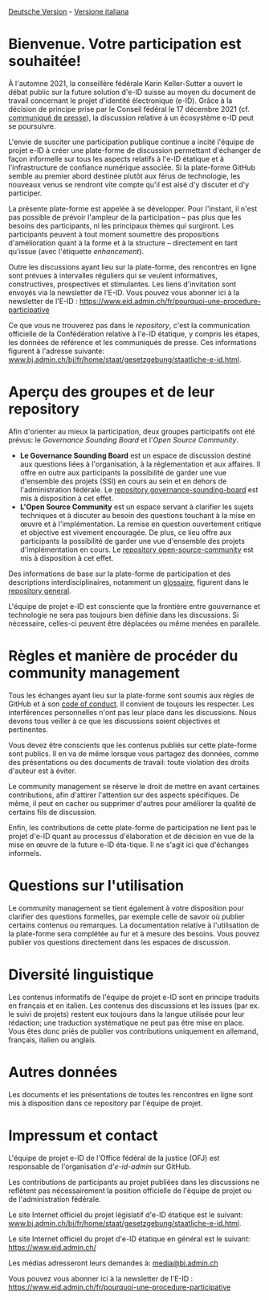 [Deutsche Version](README.md) - [Versione italiana](README-IT.md)

# Bienvenue. Votre participation est souhaitée!
À l'automne 2021, la conseillère fédérale Karin Keller-Sutter a ouvert le débat public sur la future solution d'e-ID suisse au moyen du document de travail concernant le projet d'identité électronique (e-ID). Grâce à la décision de principe prise par le Conseil fédéral le 17 décembre 2021 (cf. [communiqué de presse](https://www.bj.admin.ch/bj/fr/home/aktuell/mm.msg-id-86465.html)), la discussion relative à un écosystème e-ID peut se poursuivre.

L'envie de susciter une participation publique continue a incité l'équipe de projet e-ID à créer une plate-forme de discussion permettant d'échanger de façon informelle sur tous les aspects relatifs à l'e-ID étatique et à l'infrastructure de confiance numérique associée.
Si la plate-forme GitHub semble au premier abord destinée plutôt aux férus de technologie, les nouveaux venus se rendront vite compte qu'il est aisé d'y discuter et d'y participer.

La présente plate-forme est appelée à se développer. Pour l'instant, il n'est pas possible de prévoir l'ampleur de la participation – pas plus que les besoins des participants, ni les principaux thèmes qui surgiront. Les participants peuvent à tout moment soumettre des propositions d'amélioration quant à la forme et à la structure – directement en tant qu'issue (avec l'étiquette *enhancement*).

Outre les discussions ayant lieu sur la plate-forme, des rencontres en ligne sont prévues à intervalles réguliers qui se veulent informatives, constructives, prospectives et stimulantes. Les liens d'invitation sont envoyés via la newsletter de l'E-ID. Vous pouvez vous abonner ici à la newsletter de l'E-ID : https://www.eid.admin.ch/fr/pourquoi-une-procedure-participative

Ce que vous ne trouverez pas dans le *repository*, c'est la communication officielle de la Confédération relative à l'e-ID étatique, y compris les étapes, les données de référence et les communiqués de presse. Ces informations figurent à l'adresse suivante:  
www.bj.admin.ch/bj/fr/home/staat/gesetzgebung/staatliche-e-id.html.

# Aperçu des groupes et de leur repository
Afin d'orienter au mieux la participation, deux groupes participatifs ont été prévus: le *Governance Sounding Board* et l'*Open Source Community*.

*	**Le Governance Sounding Board** est un espace de discussion destiné aux questions liées à l'organisation, à la réglementation et aux affaires. Il offre en outre aux participants la possibilité de garder une vue d'ensemble des projets (SSI) en cours au sein et en dehors de l'administration fédérale. Le [repository governance-sounding-board](https://github.com/e-id-admin/governance-sounding-board) est mis à disposition à cet effet.
*	**L'Open Source Community** est un espace servant à clarifier les sujets techniques et à discuter au besoin des questions touchant à la mise en œuvre et à l'implémentation. La remise en question ouvertement critique et objective est vivement encouragée. De plus, ce lieu offre aux participants la possibilité de garder une vue d'ensemble des projets d'implémentation en cours. Le [repository open-source-community](https://github.com/e-id-admin/open-source-community) est mis à disposition à cet effet.

Des informations de base sur la plate-forme de participation et des descriptions interdisciplinaires, notamment un [glossaire](https://github.com/e-id-admin/general/blob/main/glossar.md), figurent dans le [repository general](https://github.com/e-id-admin/general).

L'équipe de projet e-ID est consciente que la frontière entre gouvernance et technologie ne sera pas toujours bien définie dans les discussions. Si nécessaire, celles-ci peuvent être déplacées ou même menées en parallèle.

# Règles et manière de procéder du community management
Tous les échanges ayant lieu sur la plate-forme sont soumis aux règles de GitHub et à son [code of conduct](https://docs.github.com/articles/github-community-guidelines). Il convient de toujours les respecter. Les interférences personnelles n'ont pas leur place dans les discussions. Nous devons tous veiller à ce que les discussions soient objectives et pertinentes.

Vous devez être conscients que les contenus publiés sur cette plate-forme sont publics. Il en va de même lorsque vous partagez des données, comme des présentations ou des documents de travail: toute violation des droits d'auteur est à éviter.

Le community management se réserve le droit de mettre en avant certaines contributions, afin d'attirer l'attention sur des aspects spécifiques. De même, il peut en cacher ou supprimer d'autres pour améliorer la qualité de certains fils de discussion.

Enfin, les contributions de cette plate-forme de participation ne lient pas le projet d'e-ID quant au processus d'élaboration et de décision en vue de la mise en œuvre de la future e-ID éta-tique. Il ne s'agit ici que d'échanges informels.

# Questions sur l'utilisation
Le community management se tient également à votre disposition pour clarifier des questions formelles, par exemple celle de savoir où publier certains contenus ou remarques. La documentation relative à l'utilisation de la plate-forme sera complétée au fur et à mesure des besoins. Vous pouvez publier vos questions directement dans les espaces de discussion.

# Diversité linguistique
Les contenus informatifs de l'équipe de projet e-ID sont en principe traduits en français et en italien. Les contenus des discussions et les issues (par ex. le suivi de projets) restent eux toujours dans la langue utilisée pour leur rédaction; une traduction systématique ne peut pas être mise en place. Vous êtes donc priés de publier vos contributions uniquement en allemand, français, italien ou anglais.

# Autres données
Les documents et les présentations de toutes les rencontres en ligne sont mis à disposition dans ce repository par l'équipe de projet.

# Impressum et contact
L'équipe de projet e-ID de l'Office fédéral de la justice (OFJ) est responsable de l'organisation d'*e-id-admin* sur GitHub.

Les contributions de participants au projet publiées dans les discussions ne reflètent pas nécessairement la position officielle de l'équipe de projet ou de l'administration fédérale.

Le site Internet officiel du projet législatif d'e-ID étatique est le suivant:  
www.bj.admin.ch/bj/fr/home/staat/gesetzgebung/staatliche-e-id.html.

Le site Internet officiel du projet d'e-ID étatique en général est le suivant:
https://www.eid.admin.ch/

Les médias adresseront leurs demandes à:
media@bj.admin.ch

Vous pouvez vous abonner ici à la newsletter de l'E-ID : https://www.eid.admin.ch/fr/pourquoi-une-procedure-participative
